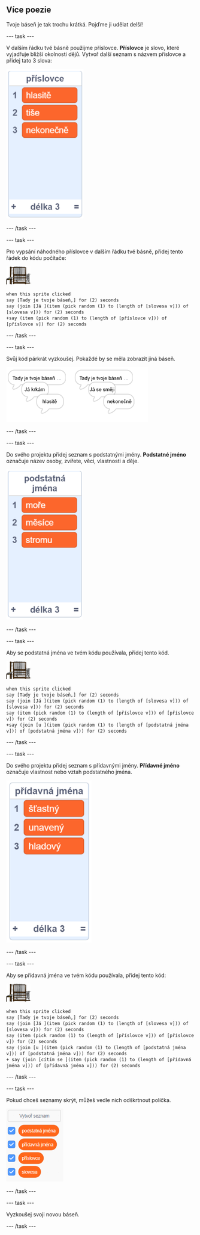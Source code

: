 ## Více poezie

Tvoje báseň je tak trochu krátká. Pojďme ji udělat delší!

--- task ---

V dalším řádku tvé básně použijme příslovce. **Příslovce** je slovo, které vyjadřuje bližší okolnosti dějů. Vytvoř další seznam s názvem příslovce a přidej tato 3 slova:

![seznam se slovy hlasitě, tiše, nekonečně](images/poetry-adverbs.png)

--- /task ---

--- task ---

Pro vypsání náhodného příslovce v dalším řádku tvé básně, přidej tento řádek do kódu počítače:

![postava počítače](images/computer-sprite.png)

```blocks3
when this sprite clicked
say [Tady je tvoje báseň,] for (2) seconds
say (join [Já ](item (pick random (1) to (length of [slovesa v])) of [slovesa v])) for (2) seconds
+say (item (pick random (1) to (length of [příslovce v])) of [příslovce v]) for (2) seconds
```

--- /task ---

--- task ---

Svůj kód párkrát vyzkoušej. Pokaždé by se měla zobrazit jiná báseň.

![náhodné bubliny s příslovci](images/poetry-adverb-test.png)

--- /task ---

--- task ---

Do svého projektu přidej seznam s podstatnými jmény. **Podstatné jméno** označuje název osoby, zvířete, věci, vlastnosti a děje.

![seznam s podstatnými jmény moře, měsíce, stromu](images/poetry-nouns.png)

--- /task ---

--- task ---

Aby se podstatná jména ve tvém kódu používala, přidej tento kód.

![postava počítače](images/computer-sprite.png)

```blocks3
when this sprite clicked
say [Tady je tvoje báseň,] for (2) seconds
say (join [Já ](item (pick random (1) to (length of [slovesa v])) of [slovesa v])) for (2) seconds
say (item (pick random (1) to (length of [příslovce v])) of [příslovce v]) for (2) seconds
+say (join [u ](item (pick random (1) to (length of [podstatná jména v])) of [podstatná jména v])) for (2) seconds
```

--- /task ---

--- task ---

Do svého projektu přidej seznam s přídavnými jmény. **Přídavné jméno** označuje vlastnost nebo vztah podstatného jména.

![seznam s přídavnými jmény šťastný, unavený, hladový](images/poetry-adjectives.png)

--- /task ---

--- task ---

Aby se přídavná jména ve tvém kódu používala, přidej tento kód:

![postava počítače](images/computer-sprite.png)

```blocks3
when this sprite clicked
say [Tady je tvoje báseň,] for (2) seconds
say (join [Já ](item (pick random (1) to (length of [slovesa v])) of [slovesa v])) for (2) seconds
say (item (pick random (1) to (length of [příslovce v])) of [příslovce v]) for (2) seconds
say (join [u ](item (pick random (1) to (length of [podstatná jména v])) of [podstatná jména v])) for (2) seconds
+ say (join [cítím se ](item (pick random (1) to (length of [přídavná jména v])) of [přídavná jména v])) for (2) seconds
```

--- /task ---

--- task ---

Pokud chceš seznamy skrýt, můžeš vedle nich odškrtnout políčka.

![seznam proměnných se zaškrtnutými políčky](images/poetry-lists-tick.png)

--- /task ---

--- task ---

Vyzkoušej svoji novou báseň.

--- /task ---